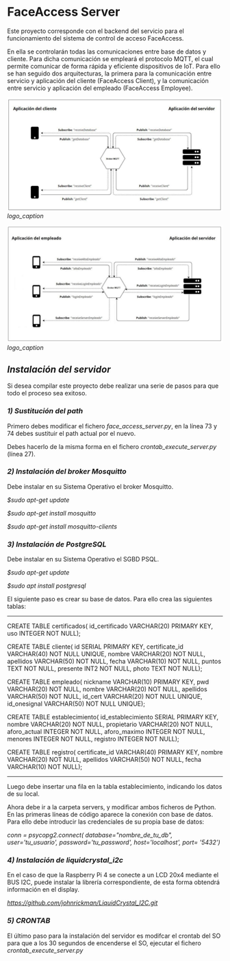 # FaceAccess Server

Este proyecto corresponde con el backend del servicio para el funcionamiento del sistema de control de acceso FaceAccess.

En ella se controlarán todas las comunicaciones entre base de datos y cliente. Para dicha comunicación se empleará el protocolo MQTT, el cual permite comunicar de forma rápida y eficiente dispositivos de IoT. Para ello se han seguido dos arquitecturas, la primera para la comunicación entre servicio y aplicación del cliente (FaceAccess Client), y la comunicación entre servicio y aplicación del empleado (FaceAccess Employee).

![Alt text](./assets/arch1.png "Comunicación entre FaceAccess Client y servidor")
*logo_caption*


![Alt text](./assets/arch2.png "Comunicación entre FaceAccess Employee y servidor")
*logo_caption*

## *Instalación del servidor*

Si desea compilar este proyecto debe realizar una serie de pasos para que todo el proceso sea exitoso.

### *1) Sustitución del path*

Primero debes modificar el fichero *face_access_server.py*, en la línea 73 y 74 debes sustituir el path actual por el nuevo.

Debes hacerlo de la misma forma en el fichero *crontab_execute_server.py* (línea 27).

### *2) Instalación del broker Mosquitto*

Debe instalar en su Sistema Operativo el broker Mosquitto.

*$sudo apt-get update*

*$sudo apt-get install mosquitto*

*$sudo apt-get install mosquitto-clients*

### *3) Instalación de PostgreSQL*

Debe instalar en su Sistema Operativo el SGBD PSQL.

*$sudo apt-get update*

*$sudo apt install postgresql*

El siguiente paso es crear su base de datos. Para ello crea las siguientes tablas:

----------------------------------------------------

CREATE TABLE certificados(
    id_certificado VARCHAR(20) PRIMARY KEY,
    uso INTEGER NOT NULL);

CREATE TABLE cliente(
    id SERIAL PRIMARY KEY,
    certificate_id VARCHAR(40) NOT NULL UNIQUE,
    nombre VARCHAR(20) NOT NULL,
    apellidos VARCHAR(50) NOT NULL,
    fecha VARCHAR(10) NOT NULL,
    puntos TEXT NOT NULL,
    presente INT2 NOT NULL,
    photo TEXT NOT NULL);
    
CREATE TABLE empleado(
    nickname VARCHAR(10) PRIMARY KEY,
    pwd VARCHAR(20) NOT NULL,
    nombre VARCHAR(20) NOT NULL,
    apellidos VARCHAR(50) NOT NULL,
    id_cert VARCHAR(20) NOT NULL UNIQUE,
    id_onesignal VARCHAR(50) NOT NULL UNIQUE);

CREATE TABLE establecimiento(
    id_establecimiento SERIAL PRIMARY KEY,
    nombre VARCHAR(20) NOT NULL,
    propietario VARCHAR(20) NOT NULL,
    aforo_actual INTEGER NOT NULL,
    aforo_maximo INTEGER NOT NULL,
    menores INTEGER NOT NULL,
    registro INTEGER NOT NULL);

CREATE TABLE registro(
    certificate_id VARCHAR(40) PRIMARY KEY,
    nombre VARCHAR(20) NOT NULL,
    apellidos VARCHAR(50) NOT NULL,
    fecha VARCHAR(10) NOT NULL);

----------------------------------------------------

Luego debe insertar una fila en la tabla establecimiento, indicando los datos de su local.

Ahora debe ir a la carpeta servers, y modificar ambos ficheros de Python. En las primeras líneas de código aparece la conexión con base de datos. Para ello debe introducir las credenciales de su propia base de datos:

*conn = psycopg2.connect( database="nombre_de_tu_db", user='tu_usuario', password='tu_password', host='localhost', port= '5432')*

### *4) Instalación de liquidcrystal_i2c*

En el caso de que la Raspberry Pi 4 se conecte a un LCD 20x4 mediante el BUS I2C, puede instalar la librería correspondiente, de esta forma obtendrá información en el display.

*https://github.com/johnrickman/LiquidCrystal_I2C.git*


### *5) CRONTAB*

El último paso para la instalación del servidor es modifcar el crontab del SO para que a los 30 segundos de encenderse el SO, ejecutar el fichero *crontab_execute_server.py*
